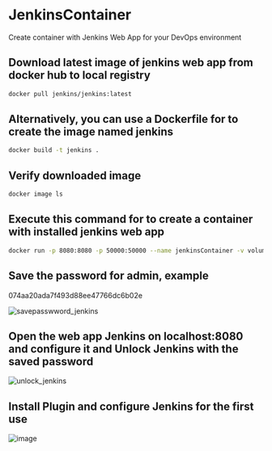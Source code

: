 # JenkinsContainer
Create container with Jenkins Web App for your DevOps environment 

## Download latest image of jenkins web app from docker hub to local registry
```bash
docker pull jenkins/jenkins:latest
```

## Alternatively, you can use a Dockerfile for to create the image named jenkins
```bash
docker build -t jenkins .
```

## Verify downloaded image
```bash
docker image ls
```

## Execute this command for to create a container with installed jenkins web app
```bash
docker run -p 8080:8080 -p 50000:50000 --name jenkinsContainer -v volumeTest:/var/jenkins_home jenkins
```

## Save the password for admin, example
074aa20ada7f493d88ee47766dc6b02e

![savepasswword_jenkins](https://user-images.githubusercontent.com/90909936/136528912-c28d6100-10f2-428d-aa20-170bc9d6a153.PNG)

## Open the web app Jenkins on localhost:8080 and configure it and Unlock Jenkins with the saved password
![unlock_jenkins](https://user-images.githubusercontent.com/90909936/136528951-69c435bc-ecf0-41a6-b71a-d282fbb569ad.PNG)

## Install Plugin and configure Jenkins for the first use
![image](https://user-images.githubusercontent.com/90909936/136529287-25fd4d1b-6184-437f-ba2d-ce9048fc351d.png)


